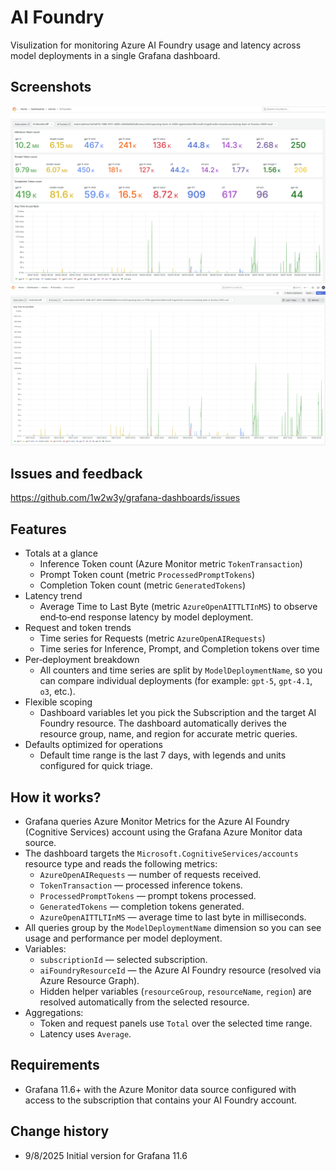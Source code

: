 # AI Foundry

Visulization for monitoring Azure AI Foundry usage and latency across model deployments in a single Grafana dashboard.

## Screenshots
![ai-foundry-top-section](https://github.com/1w2w3y/grafana-dashboards/raw/master/ai-foundry/ai-foundry-top-section.png)
![ai-foundry-latency](https://github.com/1w2w3y/grafana-dashboards/raw/master/ai-foundry/ai-foundry-latency.png)

## Issues and feedback
https://github.com/1w2w3y/grafana-dashboards/issues

## Features
- Totals at a glance
  - Inference Token count (Azure Monitor metric `TokenTransaction`)
  - Prompt Token count (metric `ProcessedPromptTokens`)
  - Completion Token count (metric `GeneratedTokens`)
- Latency trend
  - Average Time to Last Byte (metric `AzureOpenAITTLTInMS`) to observe end‑to‑end response latency by model deployment.
- Request and token trends
  - Time series for Requests (metric `AzureOpenAIRequests`)
  - Time series for Inference, Prompt, and Completion tokens over time
- Per‑deployment breakdown
  - All counters and time series are split by `ModelDeploymentName`, so you can compare individual deployments (for example: `gpt-5`, `gpt-4.1`, `o3`, etc.).
- Flexible scoping
  - Dashboard variables let you pick the Subscription and the target AI Foundry resource. The dashboard automatically derives the resource group, name, and region for accurate metric queries.
- Defaults optimized for operations
  - Default time range is the last 7 days, with legends and units configured for quick triage.

## How it works?
- Grafana queries Azure Monitor Metrics for the Azure AI Foundry (Cognitive Services) account using the Grafana Azure Monitor data source.
- The dashboard targets the `Microsoft.CognitiveServices/accounts` resource type and reads the following metrics:
  - `AzureOpenAIRequests` — number of requests received.
  - `TokenTransaction` — processed inference tokens.
  - `ProcessedPromptTokens` — prompt tokens processed.
  - `GeneratedTokens` — completion tokens generated.
  - `AzureOpenAITTLTInMS` — average time to last byte in milliseconds.
- All queries group by the `ModelDeploymentName` dimension so you can see usage and performance per model deployment.
- Variables:
  - `subscriptionId` — selected subscription.
  - `aiFoundryResourceId` — the Azure AI Foundry resource (resolved via Azure Resource Graph).
  - Hidden helper variables (`resourceGroup`, `resourceName`, `region`) are resolved automatically from the selected resource.
- Aggregations:
  - Token and request panels use `Total` over the selected time range.
  - Latency uses `Average`.

## Requirements
- Grafana 11.6+ with the Azure Monitor data source configured with access to the subscription that contains your AI Foundry account.

## Change history
- 9/8/2025 Initial version for Grafana 11.6

